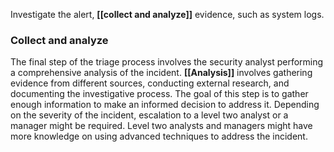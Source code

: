Investigate the alert, **[[collect and analyze]]** evidence, such as system logs.
### **Collect and analyze**

The final step of the triage process involves the security analyst performing a comprehensive analysis of the incident. **[[Analysis]]** involves gathering evidence from different sources, conducting external research, and documenting the investigative process. The goal of this step is to gather enough information to make an informed decision to address it. Depending on the severity of the incident, escalation to a level two analyst or a manager might be required. Level two analysts and managers might have more knowledge on using advanced techniques to address the incident. 
